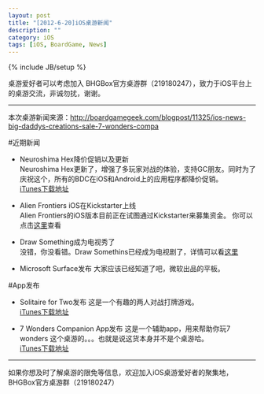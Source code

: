 ```yaml
---
layout: post
title: "[2012-6-20]iOS桌游新闻"
description: ""
category: iOS
tags: [iOS, BoardGame, News]
---
```

{% include JB/setup %}

桌游爱好者可以考虑加入 BHGBox官方桌游群（219180247），致力于iOS平台上的桌游交流，非诚勿扰，谢谢。 

---

本次桌游新闻来源：http://boardgamegeek.com/blogpost/11325/ios-news-big-daddys-creations-sale-7-wonders-compa

#近期新闻
* Neuroshima Hex降价促销以及更新  
Neuroshima Hex更新了，增强了多玩家对战的体验，支持GC朋友。同时为了庆祝这个，所有的BDC在iOS和Android上的应用程序都降价促销。  
[iTunes下载地址](http://itunes.apple.com/us/app/neuroshima-hex/id391297152?mt=8&ign-mpt=uo%3D4)

* Alien Frontiers iOS在Kickstarter上线  
Alien Frontiers的iOS版本目前正在试图通过Kickstarter来募集资金。
你可以点击[这里](http://www.kickstarter.com/projects/clevermojogames/alien-frontiers-for-ipad)查看

* Draw Something成为电视秀了  
没错，你没看错。Draw Somethins已经成为电视剧了，详情可以看[这里](http://asia.cnet.com/cbs-to-develop-draw-something-tv-show-62216713.htm)

* Microsoft Surface发布
大家应该已经知道了吧，微软出品的平板。

#App发布  
* Solitaire for Two发布
这是一个有趣的两人对战打牌游戏。  
[iTunes下载地址](http://itunes.apple.com/us/app/solitaire-for-two/id526913215?mt=8&ign-mpt=uo%3D4)

* 7 Wonders Companion App发布
这是一个辅助app，用来帮助你玩7 wonders 这个桌游的。。。也就是说这货本身并不是个桌游哈。  
[iTunes下载地址](http://itunes.apple.com/us/app/7-wonders-companion/id504797218?mt=8&ign-mpt=uo%3D4)




---
如果你想及时了解桌游的限免等信息，欢迎加入iOS桌游爱好者的聚集地，BHGBox官方桌游群（219180247）

